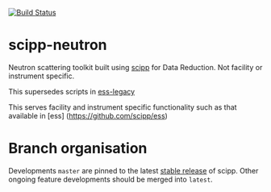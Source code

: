 [![Build Status](https://dev.azure.com/scipp/scipp/_apis/build/status/scipp.scipp-neutron%20Master?branchName=master)](https://dev.azure.com/scipp/scipp/_build/latest?definitionId=8&branchName=master)

# scipp-neutron
Neutron scattering toolkit built using [scipp](https://github.com/scipp/scipp) for Data Reduction. Not facility or instrument specific.


This supersedes scripts in [ess-legacy](https://github.com/scipp/ess-legacy)

This serves facility and instrument specific functionality such as that available in [ess] (https://github.com/scipp/ess)

# Branch organisation

Developments `master` are pinned to the latest [stable release](https://github.com/scipp/scipp/tags) of scipp. Other ongoing feature developments should be merged into `latest`.

